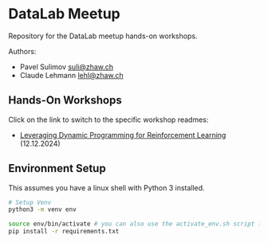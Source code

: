# DataLab Meetup

Repository for the DataLab meetup hands-on workshops.

Authors:
- Pavel Sulimov [suli@zhaw.ch](suli@zhaw.ch)
- Claude Lehmann [lehl@zhaw.ch](lehl@zhaw.ch)


## Hands-On Workshops

Click on the link to switch to the specific workshop readmes:

- [Leveraging Dynamic Programming for Reinforcement Learning](dynamic_programming_for_rl/README.md) (12.12.2024)


## Environment Setup

This assumes you have a linux shell with Python 3 installed.

```bash
# Setup Venv
python3 -m venv env

source env/bin/activate # you can also use the activate_env.sh script for this step
pip install -r requirements.txt
```

